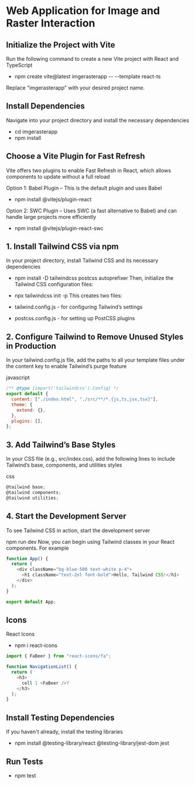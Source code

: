 # Web Application for Image and Raster Interaction

## Initialize the Project with Vite

Run the following command to create a new Vite project with React and TypeScript

- npm create vite@latest imgerasterapp -- --template react-ts

Replace "imgerasterapp" with your desired project name.

## Install Dependencies

Navigate into your project directory and install the necessary dependencies

- cd imgerasterapp
- npm install

## Choose a Vite Plugin for Fast Refresh

Vite offers two plugins to enable Fast Refresh in React, which allows components to update without a full reload

Option 1: Babel Plugin – This is the default plugin and uses Babel

- npm install @vitejs/plugin-react

Option 2: SWC Plugin – Uses SWC (a fast alternative to Babel) and can handle large projects more efficiently

- npm install @vitejs/plugin-react-swc

## 1. Install Tailwind CSS via npm

In your project directory, install Tailwind CSS and its necessary dependencies

- npm install -D tailwindcss postcss autoprefixer
  Then, initialize the Tailwind CSS configuration files:

- npx tailwindcss init -p
  This creates two files:

- tailwind.config.js - for configuring Tailwind’s settings
- postcss.config.js - for setting up PostCSS plugins

## 2. Configure Tailwind to Remove Unused Styles in Production

In your tailwind.config.js file, add the paths to all your template files under the content key to enable Tailwind’s purge feature

javascript

```javascript
/** @type {import('tailwindcss').Config} */
export default {
  content: ["./index.html", "./src/**/*.{js,ts,jsx,tsx}"],
  theme: {
    extend: {},
  },
  plugins: [],
};
```

## 3. Add Tailwind’s Base Styles

In your CSS file (e.g., src/index.css), add the following lines to include Tailwind’s base, components, and utilities styles

css

```javascript
@tailwind base;
@tailwind components;
@tailwind utilities;
```

## 4. Start the Development Server

To see Tailwind CSS in action, start the development server

npm run dev
Now, you can begin using Tailwind classes in your React components. For example

```javascript
function App() {
  return (
    <div className="bg-blue-500 text-white p-4">
      <h1 className="text-2xl font-bold">Hello, Tailwind CSS!</h1>
    </div>
  );
}

export default App;
```

## Icons

React Icons

- npm i react-icons

```javascript
import { FaBeer } from "react-icons/fa";

function NavigationList() {
  return (
    <h3>
      cell 1 <FaBeer />?
    </h3>
  );
}
```

## Install Testing Dependencies

If you haven't already, install the testing libraries

- npm install @testing-library/react @testing-library/jest-dom jest

## Run Tests

- npm test
